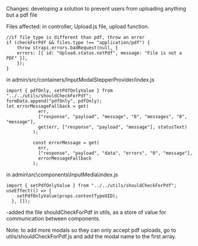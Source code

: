 Changes:
developing a solution to prevent users from uploading anything but a pdf file

Files affected:
in controller, Upload.js file, upload function.

```
//if file type is different than pdf, throw an error
if (checkForPdf && files.type !== "application/pdf") {
    throw strapi.errors.badRequest(null, {
    errors: [{ id: "Upload.status.notPdf", message: "File is not a PDF" }],
    });
}
```

in admin/src/containers/InputModalStepperProvider/index.js

```
import { pdfOnly, setPdfOnlyValue } from "../../utils/shouldCheckForPdf";
formData.append("pdfOnly", pdfOnly);
let errorMessageFallback = get(
            err,
            ["response", "payload", "message", "0", "messages", "0", "message"],
            get(err, ["response", "payload", "message"], statusText)
          );

          const errorMessage = get(
            err,
            ["response", "payload", "data", "errors", "0", "message"],
            errorMessageFallback
          );
```

in admin\src\components\InputMedia\index.js

```
import { setPdfOnlyValue } from "../../utils/shouldCheckForPdf";
useEffect(() => {
    setPdfOnlyValue(props.contentTypeUID);
  }, []);
```

-added the file shouldCheckForPdf in utils, as a store of value for communication between components.

Note: to add more modals so they can only accept pdf uploads, go to utils/shouldCheckForPdf.js and add the modal name to the first array.
